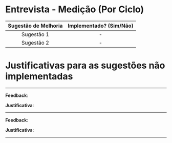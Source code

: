 # Entrevista - Medição (Por Ciclo)

| Sugestão de Melhoria | Implementado? (Sim/Não) |
|:--:|:--:|
|Sugestão 1| - |
|Sugestão 2| - |


# Justificativas para as sugestões não implementadas
---
**Feedback**:

**Justificativa**:

---
**Feedback**:

**Justificativa**:

---
